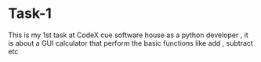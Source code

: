 # Task-1
This is my 1st task at CodeX cue software house as a python developer , it is about a GUI calculator that perform the basic functions like add , subtract etc
